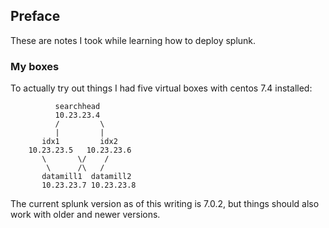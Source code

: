 ## Preface

These are notes I took while learning how to deploy splunk.

### My boxes
To actually try out things I had five virtual boxes with centos 7.4 installed: 
```
          searchhead
          10.23.23.4
          /         \
          |         |
       idx1         idx2
    10.23.23.5   10.23.23.6
       \       \/    /
        \      /\   /
       datamill1  datamill2
       10.23.23.7 10.23.23.8
```


The current splunk version as of this writing is 7.0.2, but things should also work with older and newer versions.
